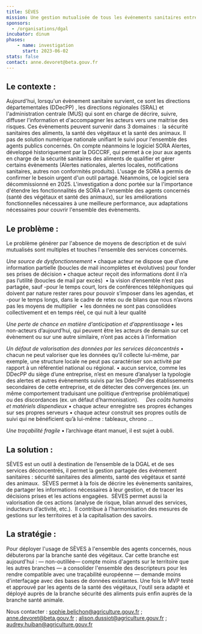 ```yaml
---
title: SÈVES
mission: Une gestion mutualisée de tous les événements sanitaires entre la DGAL et les services déconcentrés
sponsors: 
  - /organisations/dgal
incubator: dinum
phases:
    - name: investigation
      start: 2023-06-02
stats: false
contact: anne.devoret@beta.gouv.fr
---
```


## Le contexte :
Aujourd'hui, lorsqu'un évènement sanitaire survient, ce sont les directions départementales (DDecPP) , les directions régionales (SRAL) et l'administration centrale (MUS) qui sont en charge de décrire, suivre, diffuser l'information et d'accompagner les acteurs vers une maitrise des risques. Ces évènements peuvent survenir dans 3 domaines :  la sécurité sanitaires des aliments, la santé des végétaux et la santé des animaux. Il pas de solution numérique nationale unifiant le suivi pour l'ensemble des agents publics concernés. On compte néanmoins le logiciel SORA Alertes, développé historiquement par la DGCCRF, qui permet à ce jour aux agents en charge de la sécurité sanitaires des aliments de qualifier et gérer certains évènements (Alertes nationales, alertes locales, notifications sanitaires, autres non conformités produits). L'usage de SORA a permis de confirmer le besoin urgent d'un outil partagé. Néanmoins, ce logiciel sera décommissionné en 2025.
L'investigation a donc portée sur la l'importance d'étendre les fonctionnalités de SORA a l'ensemble des agents concernés (santé des végétaux et santé des animaux), sur les améliorations fonctionnelles nécessaires à une meilleure performance, aux adaptations nécessaires pour couvrir l'ensemble des évènements.



## Le problème : 

Le problème générer par l'absence de moyens de description et de suivi mutualisés sont multiples et touches l'ensemble des services concernés.

*Une source de dysfonctionnement*
• chaque acteur ne dispose que d’une information partielle (boucles de mail incomplètes et évolutives) pour fonder ses prises de décision
• chaque acteur reçoit des informations dont il n’a pas l’utilité (boucles de mail par excès) 
• la vision d’ensemble n’est pas partagée, sauf -pour le temps court, lors de conférences téléphoniques qui doivent par nature rester rares pour pouvoir s’imposer dans les agendas, et -pour le temps longs, dans le cadre de retex ou de bilans que nous n’avons pas les moyens de multiplier 
• les données ne sont pas consolidées collectivement et en temps réel, ce qui nuit à leur qualité 

*Une perte de chance en matière d’anticipation et d’apprentissage*
• les non-acteurs d’aujourd’hui, qui peuvent être les acteurs de demain sur cet évènement ou sur une autre similaire, n’ont pas accès à l’information 

*Un défaut de valorisation des données par les services déconcentrés*
• chacun ne peut valoriser que les données qu’il collecte lui-même, par exemple, une structure locale ne peut pas caractériser son activité par rapport à un référentiel national ou régional.
• aucun service, comme les DDecPP du siège d’une entreprise, n’est en mesure d’analyser la typologie des alertes et autres évènements suivis par les DdecPP des établissements secondaires de cette entreprise, et de détecter des convergences (ex. un même comportement traduisant une politique d’entreprise problématique) ou des discordances (ex. un défaut d’harmonisation).  
 
*Des coûts humains et matériels dispendieux*
• chaque acteur enregistre ses propres échanges sur ses propres serveurs
• chaque acteur construit ses propres outils de suivi qui ne bénéficient qu’à lui-même : tableaux, chrono …

*Une traçabilité fragile*
• l’archivage étant manuel, il est sujet à oubli. 

## La solution : 

SÈVES est un outil à destination de l’ensemble de la DGAL et de ses services déconcentrés, il permet la gestion partagée des événement sanitaires : sécurité sanitaires des aliments, santé des végétaux et santé des animaux. 
SÈVES permet à la fois de décrire les évènements sanitaires, de partager les informations nécessaires à leur gestion, et de tracer les décisions prises et les actions engagées. 
SÈVES permet aussi la valorisation de ces actions (analyse de risque, bilan annuel des services, inducteurs d’activité, etc.). 
Il contribue à l’harmonisation des mesures de gestions sur les territoires et à la capitalisation des savoirs. 

## La stratégie : 

Pour déployer l'usage de SÈVES à l'ensemble des agents concernés, nous débuterons par la branche santé des végétaux. 
Car cette branche est aujourd'hui : 
— non-outillée— compte moins d'agents sur le territoire que les autres branches
— a consolider l'ensemble des descripteurs pour les rendre compatible avec une traçabilité européenne
— demande moins d'interfaçage avec des bases de données existantes.
Une fois le MVP testé et approuvé par les agents de la santé des végétaux, l'outil sera adapté et déployé auprès de la branche sécurité des aliments puis enfin auprès de la branche santé animale. 

Nous contacter : sophie.belichon@agriculture.gouv.fr ; anne.devoret@beta.gouv.fr ; alison.dussiot@agriculture.gouv.fr ; audrey.huiban@agriculture.gouv.fr
